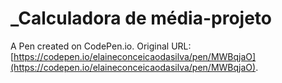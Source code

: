 # _Calculadora de média-projeto

A Pen created on CodePen.io. Original URL: [https://codepen.io/elaineconceicaodasilva/pen/MWBqjaO](https://codepen.io/elaineconceicaodasilva/pen/MWBqjaO).

